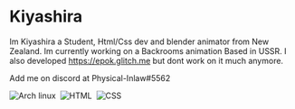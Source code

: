 
# Kiyashira

Im Kiyashira a Student, Html/Css dev and blender animator from New Zealand. Im currently working on a Backrooms animation Based in USSR. I also developed https://epok.glitch.me but dont work on it much anymore.

Add me on discord at Physical-Inlaw#5562

![Arch linux](https://img.shields.io/badge/-Arch_Linux-141a20?style=flat&logo=arch-linux)&nbsp;
![HTML](https://img.shields.io/badge/-HTML-141a20?style=flat&logo=HTML5)&nbsp;
![CSS](https://img.shields.io/badge/-CSS-141a20?style=flat&logo=CSS3&logoColor=1572B6)&nbsp;
